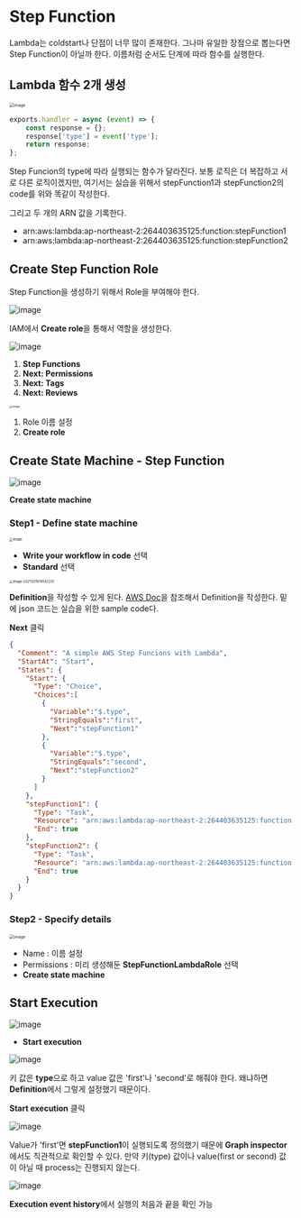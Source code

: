 # Step Function

Lambda는 coldstart나  단점이 너무 많이 존재한다. 그나마 유일한 장점으로 뽑는다면 Step Function이 아닐까 한다. 이름처럼 순서도 단계에 따라 함수를 실행한다.

## Lambda 함수 2개 생성

<img src="https://user-images.githubusercontent.com/92770273/144138688-ba140a62-65ae-45b3-bf04-80219e8372b4.png" alt="image" style="zoom:50%;" />

```javascript
exports.handler = async (event) => {
    const response = {};
    response['type'] = event['type'];
    return response;
};
```

Step Funcion의 type에 따라 실행되는 함수가 달라진다. 보통 로직은 더 복잡하고 서로 다른 로직이겠지만, 여기서는 실습을 위해서 stepFunction1과 stepFunction2의 code를 위와 똑같이 작성한다.

그리고 두 개의 ARN 값을 기록한다.

* arn:aws:lambda:ap-northeast-2:264403635125:function:stepFunction1
* arn:aws:lambda:ap-northeast-2:264403635125:function:stepFunction2

## Create Step Function Role

Step Function을 생성하기 위해서 Role을 부여해야 한다.

![image](https://user-images.githubusercontent.com/92770273/144140814-b3992fb0-b863-4b42-9d05-67eb1d4b1e66.png)

IAM에서 **Create role**을 통해서 역할을 생성한다.



![image](https://user-images.githubusercontent.com/92770273/144140891-b480f87c-4d56-4746-9075-329e9a6e133d.png)

1. **Step Functions**
2. **Next: Permissions**
3. **Next: Tags**
4. **Next: Reviews**



<img src="https://user-images.githubusercontent.com/92770273/144141072-6c98f4b8-3272-426b-8637-f7b2b646f723.png" alt="image" style="zoom:33%;" />

1. Role 이름 설정
2. **Create role**



## Create State Machine - Step Function

![image](https://user-images.githubusercontent.com/92770273/144139240-5c6b6969-ef7e-48c2-ac27-9b6d739883d8.png)

**Create state machine**

### Step1 - Define state machine

<img src="https://user-images.githubusercontent.com/92770273/144140233-b6b97d04-d42a-4eaa-a426-b5c7bc876f8b.png" alt="image" style="zoom:40%;" />

* **Write your workflow in code** 선택
* **Standard** 선택



<img src="/Users/hongjun/Library/Application Support/typora-user-images/image-20211201074542235.png" alt="image-20211201074542235" style="zoom:40%;" />

**Definition**을 작성할 수 있게 된다. [AWS Doc](https://docs.aws.amazon.com/step-functions/latest/dg/concepts-states.html)을 참조해서 Definition을 작성한다. 밑에 json 코드는 실습을 위한 sample code다.

**Next** 클릭



```json
{
  "Comment": "A simple AWS Step Funcions with Lambda",
  "StartAt": "Start",
  "States": {
    "Start": {
      "Type": "Choice",
      "Choices":[
        {
          "Variable":"$.type",
          "StringEquals":"first",
          "Next":"stepFunction1"
        },
        {
          "Variable":"$.type",
          "StringEquals":"second",
          "Next":"stepFunction2"
        }
      ]
    },
    "stepFunction1": {
      "Type": "Task",
      "Resource": "arn:aws:lambda:ap-northeast-2:264403635125:function:stepFunction1",
      "End": true
    },
    "stepFunction2": {
      "Type": "Task",
      "Resource": "arn:aws:lambda:ap-northeast-2:264403635125:function:stepFunction2",
      "End": true
    }
  }
}
```

### Step2 - Specify details

<img src="https://user-images.githubusercontent.com/92770273/144141206-452fc414-17a5-44be-9262-c026871f4479.png" alt="image" style="zoom:50%;" />

* Name : 이름 설정
* Permissions : 미리 생성해둔 **StepFunctionLambdaRole** 선택
* **Create state machine**



## Start Execution

![image](https://user-images.githubusercontent.com/92770273/144141437-dd8f07dc-2227-460e-a19a-1d06fb34ed80.png)

* **Start execution**



![image](https://user-images.githubusercontent.com/92770273/144141851-15fd400f-39e3-4e45-abc6-b808646b27fe.png)

키 값은 **type**으로 하고 value 값은 'first'나 'second'로 해줘야 한다. 왜냐하면 **Definition**에서 그렇게 설정했기 때문이다.

**Start execution** 클릭



![image](https://user-images.githubusercontent.com/92770273/144143022-367e3c57-3aba-470a-a824-070c2f49d1b7.png)

Value가 'first'면 **stepFunction1**이 실행되도록 정의했기 때문에 **Graph inspector**에서도 직관적으로 확인할 수 있다. 만약 키(type) 값이나 value(first or second) 값이 아닐 때 process는 진행되지 않는다.



![image](https://user-images.githubusercontent.com/92770273/144143307-4fa0d309-b4c0-473f-9694-baffeb277bd8.png)

**Execution event history**에서 실행의 처음과 끝을 확인 가능











